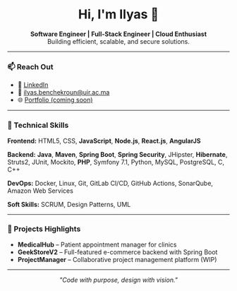 <h1 align="center">Hi, I'm Ilyas 👋</h1>

<p align="center">
  <strong>Software Engineer | Full-Stack Engineer | Cloud Enthusiast</strong><br/>
  Building efficient, scalable, and secure solutions.
</p>

---

### 📫 Reach Out

- 💼 [LinkedIn](https://www.linkedin.com/in/ilyas-benchekroun-38118b277/?lipi=urn%3Ali%3Apage%3Ad_flagship3_profile_view_base%3B69Ik6uF1R4meyQ3B5hoVxg%3D%3D)
- 📧 [ilyas.benchekroun@uir.ac.ma](mailto:ilyas.benchekroun@uir.ac.ma)
- 🌐 [Portfolio (coming soon)](#)

---

### 🧠 Technical Skills

**Frontend:** HTML5, CSS, **JavaScript**, **Node.js**, **React.js**, **AngularJS**

**Backend:** **Java**, **Maven**, **Spring Boot**, **Spring Security**, JHipster, **Hibernate**, Struts2, JUnit, Mockito, **PHP**, Symfony 7.1, Python, MySQL, PostgreSQL, C, C++

**DevOps:** Docker, Linux, Git, GitLab CI/CD, GitHub Actions, SonarQube, Amazon Web Services

**Soft Skills:** SCRUM, Design Patterns, UML

---

### 📌 Projects Highlights

- **MedicalHub** – Patient appointment manager for clinics
- **GeekStoreV2** – Full-featured e-commerce backend with Spring Boot
- **ProjectManager** – Collaborative project management platform (WIP)

---

<p align="center">
  <em>"Code with purpose, design with vision."</em>
</p>
